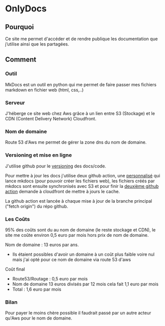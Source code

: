 # OnlyDocs

## Pourquoi 

Ce site me permet d'accéder et de rendre publique les documentation que j’utilise ainsi que les partagées.

## Comment

### Outil 

MkDocs est un outil en python qui me permet de faire passer mes fichiers markdown en fichier web (html, css,..)

### Serveur

J'héberge ce site web chez Aws grâce à un lien entre S3 (Stockage) et le CDN (Content Delivery Network) Cloudfront.

### Nom de domaine

Route 53 d'Aws me permet de gérer la zone dns du nom de domaine.

### Versioning et mise en ligne

J'utilise github pour le [versioning](https://github.com/Theonlymore/OnlyDocs "Lien github vers le versioning du site") des docs/code.

Pour mettre à jour les docs j'utilise deux github action, une [personnalisé](https://github.com/Theonlymore/MkdocsToS3 "Lien vers le fork de la github action que j'ai modifié") qui lance mkdocs (pour pouvoir créer les fichiers web), les fichiers créés par mkdocs sont ensuite synchronisés avec S3 et pour finir la [deuxième github action](https://github.com/chetan/invalidate-cloudfront-action "Github action pour cloudfront") demande à cloudfront de mettre à jours le cache.

La github action est lancée à chaque mise à jour de la branche principal ("fetch origin") du répo github.

### Les Coûts

95% des coûts sont du au nom de domaine (le reste stockage et CDN), le site me coûte environ 0,5 euro par mois hors prix de nom de domaine.

Nom de domaine : 13 euros par ans.
- Ils étaient possibles d'avoir un domaine à un coût plus faible voire nul mais j'ai opté pour ce nom de domaine via route 53 d'aws

Coût final
- Route53/Routage : 0,5 euro par mois
- Nom de domaine 13 euros divisés par 12 mois cela fait 1,1 euro par mois
- Total : 1,6 euro par mois 

### Bilan

Pour payer le moins chère possible il faudrait passé par un autre acteur qu'Aws pour le nom de domaine.

